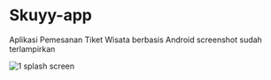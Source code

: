 # Skuyy-app

Aplikasi Pemesanan Tiket Wisata berbasis Android
screenshot sudah terlampirkan




![1 splash screen](https://user-images.githubusercontent.com/53686862/77241804-17168700-6c2a-11ea-84c3-5c1b689c6fc6.jpeg)
